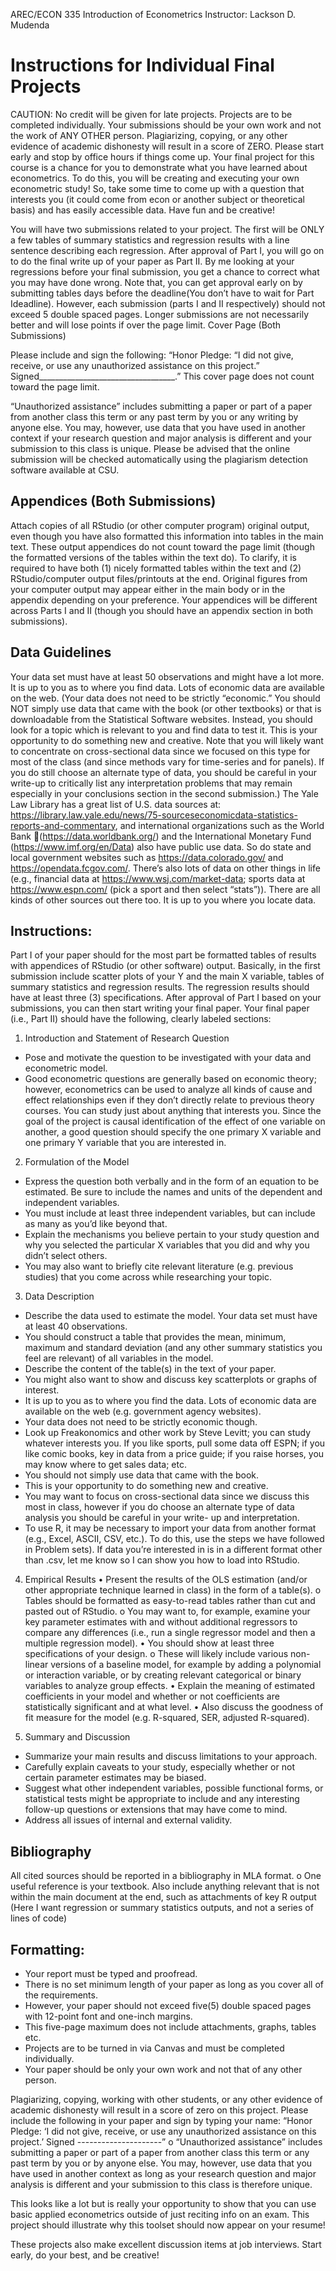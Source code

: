 AREC/ECON 335
Introduction of Econometrics
Instructor: Lackson D. Mudenda

# Instructions for Individual Final Projects

CAUTION: No credit will be given for late projects. Projects are to be completed individually. Your submissions
should be your own work and not the work of ANY OTHER person. Plagiarizing, copying, or any other evidence of
academic dishonesty will result in a score of ZERO. Please start early and stop by office hours if things come up.
Your final project for this course is a chance for you to demonstrate what you have learned about econometrics. To
do this, you will be creating and executing your own econometric study! So, take some time to come up with a question
that interests you (it could come from econ or another subject or theoretical basis) and has easily accessible data.
Have fun and be creative!

You will have two submissions related to your project. The first will be ONLY a few tables of summary statistics and
regression results with a line sentence describing each regression. After approval of Part I, you will go on to do the
final write up of your paper as Part II. By me looking at your regressions before your final submission, you get a
chance to correct what you may have done wrong. Note that, you can get approval early on by submitting tables days
before the deadline(You don’t have to wait for Part Ideadline). However, each submission (parts I and II respectively)
should not exceed 5 double spaced pages. Longer submissions are not necessarily better and will lose points if over
the page limit.
Cover Page (Both Submissions)

Please include and sign the following:
“Honor Pledge: “I did not give, receive, or use any unauthorized assistance on this project.”
Signed__________________________________.”
This cover page does not count toward the page limit.

“Unauthorized assistance” includes submitting a paper or part of a paper from another class this term or any past term
by you or any writing by anyone else. You may, however, use data that you have used in another context if your
research question and major analysis is different and your submission to this class is unique. Please be advised that
the online submission will be checked automatically using the plagiarism detection software available at CSU.

## Appendices (Both Submissions)
Attach copies of all RStudio (or other computer program) original output, even though you have also formatted this
information into tables in the main text. These output appendices do not count toward the page limit (though the
formatted versions of the tables within the text do). To clarify, it is required to have both (1) nicely formatted tables
within the text and (2) RStudio/computer output files/printouts at the end. Original figures from your computer output
may appear either in the main body or in the appendix depending on your preference. Your appendices will be different
across Parts I and II (though you should have an appendix section in both submissions).

## Data Guidelines
Your data set must have at least 50 observations and might have a lot more. It is up to you as to where you find data.
Lots of economic data are available on the web. (Your data does not need to be strictly “economic.” You should
NOT simply use data that came with the book (or other textbooks) or that is downloadable from the Statistical Software
websites. Instead, you should look for a topic which is relevant to you and find data to test it. This is your opportunity
to do something new and creative. Note that you will likely want to concentrate on cross-sectional data since we
focused on this type for most of the class (and since methods vary for time-series and for panels). If you do still
choose an alternate type of data, you should be careful in your write-up to critically list any interpretation problems
that may remain especially in your conclusions section in the second submission.)
The Yale Law Library has a great list of U.S. data sources at: https://library.law.yale.edu/news/75-sourceseconomicdata-statistics-reports-and-commentary, and international organizations such as the World Bank
(https://data.worldbank.org/) and the International Monetary Fund (https://www.imf.org/en/Data) also have public
use data. So do state and local government websites such as https://data.colorado.gov/ and
https://opendata.fcgov.com/. There’s also lots of data on other things in life (e.g., financial data at
https://www.wsj.com/market-data; sports data at https://www.espn.com/ (pick a sport and then select “stats”)).
There are all kinds of other sources out there too. It is up to you where you locate data.

## Instructions:
Part I of your paper should for the most part be formatted tables of results with appendices of RStudio (or other
software) output. Basically, in the first submission include scatter plots of your Y and the main X variable, tables of
summary statistics and regression results. The regression results should have at least three (3) specifications.
After approval of Part I based on your submissions, you can then start writing your final paper. Your final paper (i.e.,
Part II) should have the following, clearly labeled sections:


1. Introduction and Statement of Research Question
- Pose and motivate the question to be investigated with your data and econometric model.
- Good econometric questions are generally based on economic theory; however,
econometrics can be used to analyze all kinds of cause and effect relationships even if
they don’t directly relate to previous theory courses. You can study just about anything
that interests you. Since the goal of the project is causal identification of the effect of
one variable on another, a good question should specify the one primary X variable
and one primary Y variable that you are interested in.


2. Formulation of the Model
- Express the question both verbally and in the form of an equation to be estimated. Be sure to
include the names and units of the dependent and independent variables.
- You must include at least three independent variables, but can include as many as you’d like
beyond that.
- Explain the mechanisms you believe pertain to your study question and why you selected the
particular X variables that you did and why you didn’t select others.
- You may also want to briefly cite relevant literature (e.g. previous studies) that you come across
while researching your topic.


3. Data Description
- Describe the data used to estimate the model. Your data set must have at least 40 observations.
- You should construct a table that provides the mean, minimum, maximum and
standard deviation (and any other summary statistics you feel are relevant) of all
variables in the model.
- Describe the content of the table(s) in the text of your paper.
- You might also want to show and discuss key scatterplots or graphs of interest.
- It is up to you as to where you find the data. Lots of economic data are available on the web (e.g.
government agency websites).
- Your data does not need to be strictly economic though.
- Look up Freakonomics and other work by Steve Levitt; you can study whatever interests
you. If you like sports, pull some data off ESPN; if you like comic books, key in data
from a price guide; if you raise horses, you may know where to get sales data; etc.
- You should not simply use data that came with the book.
- This is your opportunity to do something new and creative.
- You may want to focus on cross-sectional data since we discuss this most in class, however if you
do choose an alternate type of data analysis you should be careful in your write- up and
interpretation.
- To use R, it may be necessary to import your data from another format (e.g., Excel, ASCII, CSV,
etc.). To do this, use the steps we have followed in Problem sets). If data you’re interested in is in
a different format other than .csv, let me know so I can show you how to load into RStudio.


4. Empirical Results
• Present the results of the OLS estimation (and/or other appropriate technique learned in class) in
the form of a table(s).
o Tables should be formatted as easy-to-read tables rather than cut and pasted out of
RStudio.
o You may want to, for example, examine your key parameter estimates with and without
additional regressors to compare any differences (i.e., run a single regressor model and
then a multiple regression model).
• You should show at least three specifications of your design.
o These will likely include various non-linear versions of a baseline model, for example by
adding a polynomial or interaction variable, or by creating relevant categorical or binary
variables to analyze group effects.
• Explain the meaning of estimated coefficients in your model and whether or not coefficients are
statistically significant and at what level.
• Also discuss the goodness of fit measure for the model (e.g. R-squared, SER, adjusted R-squared).


5. Summary and Discussion
- Summarize your main results and discuss limitations to your approach.
- Carefully explain caveats to your study, especially whether or not certain parameter
estimates may be biased.
- Suggest what other independent variables, possible functional forms, or statistical tests
might be appropriate to include and any interesting follow-up questions or extensions
that may have come to mind.
- Address all issues of internal and external validity.


## Bibliography
All cited sources should be reported in a bibliography in MLA format.
o One useful reference is your textbook.
Also include anything relevant that is not within the main document at the end, such as
attachments of key R output (Here I want regression or summary statistics outputs, and not a
series of lines of code)


## Formatting:
- Your report must be typed and proofread.
- There is no set minimum length of your paper as long as you cover all of the requirements.
- However, your paper should not exceed five(5) double spaced pages with 12-point font and
one-inch margins.
- This five-page maximum does not include attachments, graphs, tables etc.
- Projects are to be turned in via Canvas and must be completed individually.
- Your paper should be only your own work and not that of any other person.


Plagiarizing, copying, working with other students, or any other evidence of academic
dishonesty will result in a score of zero on this project.
Please include the following in your paper and sign by typing your name:
“Honor Pledge: ‘I did not give, receive, or use any unauthorized assistance on this project.’ Signed ---------------------”
o “Unauthorized assistance” includes submitting a paper or part of a paper from another class this
term or any past term by you or by anyone else. You may, however, use data that you have used
in another context as long as your research question and major analysis is different and your
submission to this class is therefore unique.

This looks like a lot but is really your opportunity to show that you can use basic applied econometrics outside of
just reciting info on an exam. This project should illustrate why this toolset should now appear on your resume!

These projects also make excellent discussion items at job interviews. Start early, do your best, and be creative!


